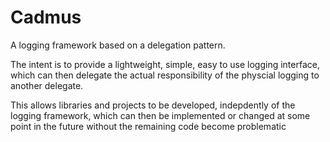 #  Cadmus
A logging framework based on a delegation pattern.

The intent is to provide a lightweight, simple, easy to use logging interface, which can then delegate the actual responsibility of the physcial logging to another delegate.

This allows libraries and projects to be developed, indepdently of the logging framework, which can then be implemented or changed at some point in the future without the remaining code become problematic


